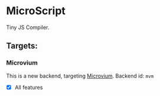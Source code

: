 # MicroScript
Tiny JS Compiler.
## Targets:
### Microvium
This is a new backend, targeting [Microvium](https://github.com/coder-mike/microvium).
Backend id: `mvm`
 - [x] All features